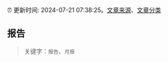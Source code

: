 :alarm_clock: 更新时间: 2024-07-21 07:38:25。[文章来源](/README.md)、[文章分类](/TAGS.md)

## 报告


> 关键字：`报告`、`月报`



